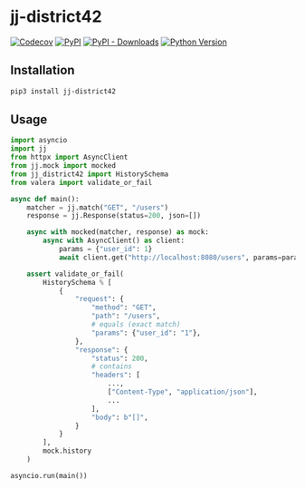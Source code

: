 # jj-district42

[![Codecov](https://img.shields.io/codecov/c/github/nikitanovosibirsk/jj-district42/master.svg?style=flat-square)](https://codecov.io/gh/nikitanovosibirsk/jj-district42)
[![PyPI](https://img.shields.io/pypi/v/jj-district42.svg?style=flat-square)](https://pypi.python.org/pypi/jj-district42/)
[![PyPI - Downloads](https://img.shields.io/pypi/dm/jj-district42?style=flat-square)](https://pypi.python.org/pypi/jj-district42/)
[![Python Version](https://img.shields.io/pypi/pyversions/jj-district42.svg?style=flat-square)](https://pypi.python.org/pypi/jj-district42/)


## Installation

```sh
pip3 install jj-district42
```

## Usage

```python
import asyncio
import jj
from httpx import AsyncClient
from jj.mock import mocked
from jj_district42 import HistorySchema
from valera import validate_or_fail

async def main():
    matcher = jj.match("GET", "/users")
    response = jj.Response(status=200, json=[])

    async with mocked(matcher, response) as mock:
        async with AsyncClient() as client:
            params = {"user_id": 1}
            await client.get("http://localhost:8080/users", params=params)

    assert validate_or_fail(
        HistorySchema % [
            {
                "request": {
                    "method": "GET",
                    "path": "/users",
                    # equals (exact match)
                    "params": {"user_id": "1"},
                },
                "response": {
                    "status": 200,
                    # contains
                    "headers": [
                        ..., 
                        ["Content-Type", "application/json"],
                        ...
                    ],
                    "body": b"[]",
                }
            }
        ],
        mock.history
    )

asyncio.run(main())
```
